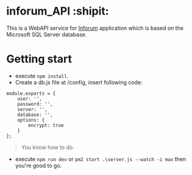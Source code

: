# inforum_API :shipit:
This is a WebAPI service for [Inforum](https://github.com/RA1NO3O/Inforum) application which is based on the Microsoft SQL Server database.
# Getting start
- execute `npm install`.
- Create a db.js file at /config, insert following code:
```
module.exports = {
    user: '',
    password: '',
    server: '',
    database: '',
    options: {
        encrypt: true
    }
};
```
> You know how to do.
- execute `npm run dev` or `pm2 start .\server.js --watch -i max` then you're good to go.
